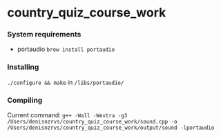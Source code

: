 # country_quiz_course_work

### System requirements
- portaudio
`brew install portaudio`

### Installing
`./configure && make` in `/libs/portaudio/`

### Compiling
Current command: `g++ -Wall -Wextra -g3 /Users/denisnzrvs/country_quiz_course_work/sound.cpp -o /Users/denisnzrvs/country_quiz_course_work/output/sound -lportaudio`